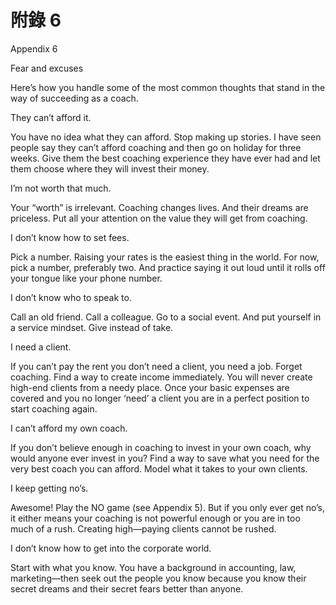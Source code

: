 # 附錄 6

Appendix 6

Fear and excuses

Here’s how you handle some of the most common thoughts that stand in the way of succeeding as a coach.

They can’t afford it.

You have no idea what they can afford. Stop making up stories. I have seen people say they can’t afford coaching and then go on holiday for three weeks. Give them the best coaching experience they have ever had and let them choose where they will invest their money.

I’m not worth that much.

Your “worth” is irrelevant. Coaching changes lives. And their dreams are priceless. Put all your attention on the value they will get from coaching.

I don’t know how to set fees.

Pick a number. Raising your rates is the easiest thing in the world. For now, pick a number, preferably two. And practice saying it out loud until it rolls off your tongue like your phone number.

I don’t know who to speak to.

Call an old friend. Call a colleague. Go to a social event. And put yourself in a service mindset. Give instead of take.

I need a client.

If you can’t pay the rent you don’t need a client, you need a job. Forget coaching. Find a way to create income immediately. You will never create high-end clients from a needy place. Once your basic expenses are covered and you no longer ‘need’ a client you are in a perfect position to start coaching again.

I can’t afford my own coach.

If you don’t believe enough in coaching to invest in your own coach, why would anyone ever invest in you? Find a way to save what you need for the very best coach you can afford. Model what it takes to your own clients.

I keep getting no’s.

Awesome! Play the NO game \(see Appendix 5\). But if you only ever get no’s, it either means your coaching is not powerful enough or you are in too much of a rush. Creating high—paying clients cannot be rushed.

I don’t know how to get into the corporate world.

Start with what you know. You have a background in accounting, law, marketing—then seek out the people you know because you know their secret dreams and their secret fears better than anyone.

